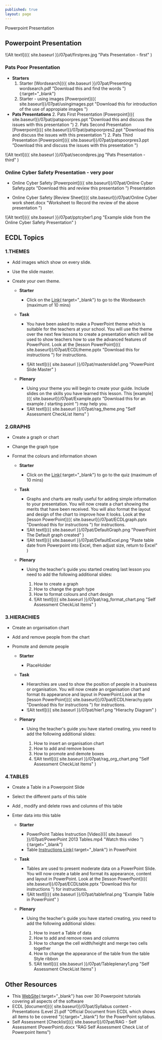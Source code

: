 ```yaml
---
published: true
layout: page
---
```

Powerpoint Presentation 


## Powerpoint Presentation 

![Alt textl]({{ site.baseurl }}/07pat/firstpres.jpg "Pats Presentation - first" )

### Pats Poor Presentation
- **Starters**
	1. Starter [Wordsearch]({{ site.baseurl }}/07pat/Presenting wordsearch.pdf "Download this and find the words "){:target="_blank"}
	2. Starter - using images [Powerpoint]({{ site.baseurl}}/07pat/usingimages.ppt "Download this for introduction of the use of appropiate images ")
- **Pats Presentations**
	2. Pats First Presentation [Powerpoint]({{ site.baseurl}}/07pat/patspoorpres.ppt "Download this and discuss the issues with this presentation ")
	2. Pats Second Presentation [Powerpoint]({{ site.baseurl}}/07pat/patspoorpres2.ppt "Download this and discuss the issues with this presentation ")
	2. Pats Third Presentation [Powerpoint]({{ site.baseurl}}/07pat/patspoorpres3.ppt "Download this and discuss the issues with this presentation ")


![Alt textl]({{ site.baseurl }}/07pat/secondpres.jpg "Pats Presentation - third" )

### Online Cyber Safety Presentation - very poor

- Online Cyber Safety [Powerpoint]({{ site.baseurl}}/07pat/Online Cyber Safety.pptx "Download this and review this presentation ") Presentation

- Online Cyber Safety [Review Sheet]({{ site.baseurl}}/07pat/Online Cyber work sheet.docx "Worksheet to Record the review of the above presentation ") 

![Alt textl]({{ site.baseurl }}/07pat/pptcyber1.png "Example slide from the Online Cyber Safety Presentation" )

## ECDL Topics


### 1.THEMES

- Add images which show on every slide.
- Use the slide master.
- Create your own theme.

	* **Starter**
		* Click on the [Link](http://www.proprofs.com/games/word-search/powerpoint-key-words/){:target="_blank"} to go to the Wordsearch (maximum of 10 mins)

	* **Task**
	
		* You have been asked to make a PowerPoint theme which is suitable for the teachers at your school. You will use the theme over the next few lessons to create a presentation which will be used to show teachers how to use the advanced features of PowerPoint. Look at the [lesson PowerPoint]({{ site.baseurl}}/07pat/ECDLtheme.pptx "Download this for instructions ") for instructions.

		* ![Alt textl]({{ site.baseurl }}/07pat/masterslide1.png "PowerPoint Slide Master" )

	* **Plenary**
		* Using your theme you will begin to create your guide. Include slides on the skills you have learned this lesson. This [example]({{ site.baseurl}}/07pat/Example.pptx "Download this for an example / starting point ") may help you. 
		* ![Alt textl]({{ site.baseurl }}/07pat/rag_theme.png "Self Assessment CheckList Items" )

### 2.GRAPHS

- Create a graph or chart
- Change the graph type
- Format the colours and information shown


	* **Starter**
		* Click on the [Link](http://homepage.ntlworld.com/padickinson/HTML6/PowerPoint%20Quiz.htm){:target="_blank"} to go to the quiz (maximum of 10 mins)

	* **Task**

		
	
		* Graphs and charts are really useful for adding simple information to your presentation. You will now create a chart showing the merits that have been received. You will also format the layout and design of the chart to improve how it looks.
 Look at the [lesson PowerPoint]({{ site.baseurl}}/07pat/ECDLgraph.pptx "Download this for instructions ") for instructions.
		* ![Alt textl]({{ site.baseurl }}/07pat/DefaultGraph.png "PowerPoint The Default graph created" )
		* ![Alt textl]({{ site.baseurl }}/07pat/DefaultExcel.png "Paste table date from Powerpoint into Excel, then adjust size, return to Excel" )

	* **Plenary**

		* Using the teacher's guide you started creating last lesson you need to add the following additional slides:

			1. How to create a graph
			2. How to change the graph type
			3. How to format colours and chart design
			4. ![Alt textl]({{ site.baseurl }}/07pat/rag_format_chart.png "Self Assessment CheckList Items" )

### 3.HIERACHIES

- Create an organisation chart
- Add and remove people from the chart
- Promote and demote people

	* **Starter**
		* PlaceHolder

	* **Task**
		* Hierarchies are used to show the position of people in a business or organisation. You will now create an organisation chart and format its appearance and layout in PowerPoint.Look at the [lesson PowerPoint]({{ site.baseurl}}/07pat/ECDLhierachy.pptx "Download this for instructions ") for instructions.
		* ![Alt textl]({{ site.baseurl }}/07pat/hier1.png "Hierachy Diagram" )

	* **Plenary**

		* Using the teacher's guide you have started creating, you need to add the following additional slides:

			1. How to insert an organisation chart
			2. How to add and remove boxes
			3. How to promote and demote boxes
			4. ![Alt textl]({{ site.baseurl }}/07pat/rag_org_chart.png "Self Assessment CheckList Items" )

### 4.TABLES

- Create a Table in a Powerpoint Slide
- Select the different parts of this table
- Add , modify and delete rows and columns of this table
- Enter data into this table

	* **Starter**
		* PowerPoint Tables Instruction [Video]({{ site.baseurl }}/07pat/PowerPoint 2013 Tables.mp4 "Watch this video "){:target="_blank"}
		* Table [Instructions Link](http://www.gcflearnfree.org/office2013/powerpoint2013/23 "read this Web Based Lesson"){:target="_blank"} in PowerPoint

	* **Task**
		* Tables are used to present moderate data on a PowerPoint Slide. You will now create a table  and format its appearance, content and layout in PowerPoint. Look at the [lesson PowerPoint]({{ site.baseurl}}/07pat/ECDLtable.pptx "Download this for instructions ") for instructions.
		* ![Alt textl]({{ site.baseurl }}/07pat/tablefinal.png "Example Table in PowerPoint" )

	* **Plenary**

		* Using the teacher's guide you have started creating, you need to add the following additional slides:

			1. How to insert a Table of data
			2. How to add and remove rows and columns
			3. How to change the cell width/height and merge two cells together
			4. How to change the appearance of the table from the table Style ribbon
			5. ![Alt textl]({{ site.baseurl }}/07pat/Tableplenary1.png "Self Assessment CheckList Items" )



## Other Resources

- This [WebSite](http://www.gcflearnfree.org/office2013/powerpoint2013){:target="_blank"} has over 30 Powerpoint tutorials covering all aspects of the software
- ECDL [document]({{ site.baseurl}}/07pat/Syllabus content - Presentations (Level 2).pdf "Official Document from ECDL which shows all items to be covered "){:target="_blank"} for the PowerPoint syllabus.
- Self Assessment [Checklist]({{ site.baseurl}}/07pat/RAG - Self Assessment (PowerPoint).docx "RAG Self Assessment Check List of Powerpoint Items")


	










